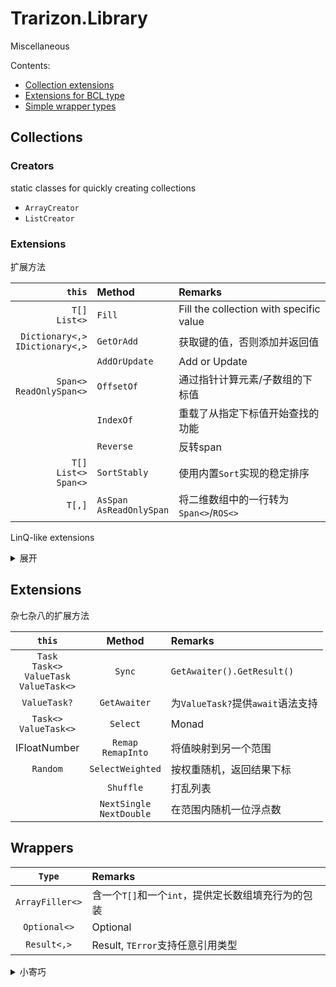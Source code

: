 ﻿# Trarizon.Library

Miscellaneous

Contents:

- [Collection extensions](#Collections)
- [Extensions for BCL type](#Extensions)
- [Simple wrapper types](#Wrappers)

## Collections

### Creators

static classes for quickly creating collections

- `ArrayCreator`
- `ListCreator`

### Extensions

扩展方法

`this`|Method|Remarks
--:|:--|:--
`T[]`<br/>`List<>`|`Fill`|Fill the collection with specific value
`Dictionary<,>`<br/>`IDictionary<,>`|`GetOrAdd`|获取键的值，否则添加并返回值
||`AddOrUpdate`|Add or Update
`Span<>`<br/>`ReadOnlySpan<>`|`OffsetOf`|通过指针计算元素/子数组的下标值
||`IndexOf`|重载了从指定下标值开始查找的功能
||`Reverse`|反转span
`T[]`<br/>`List<>`<br/>`Span<>`|`SortStably`|使用内置`Sort`实现的稳定排序
`T[,]`|`AsSpan`<br/>`AsReadOnlySpan`|将二维数组中的一行转为`Span<>`/`ROS<>`

LinQ-like extensions

<details>
<summary>展开</summary>

部分方法为多种集合进行了实现，下表中第一列指示实现类型，类型列表如下，不同类型的方法名添加了不同后缀以作区分
- `IList<>` : `List`
- `IReadOnlyList<>` : `ROList`

|Impl|Method|Remarks
|--:|:-:|:--|:-:
||`Adjacent`|返回相邻的两个值（按下标(0,1), (1,2), ...）
||`AggregateSelect`|类LinQ的`Aggregate`，返回执行至每一个元素的结果
||`ChunkPair`<br/>`ChunkTriple`|类LinQ的`Chunk`，返回结果为`ValueTuple`
||`CountsMoreThan`<br/>`CountsLessThan`<br/>`CountsAtLeast`<br/>`CountsAtMost`<br/>`CountsEqualsTo`<br/>`CountsBetween`|比较序列大小，可选out参数在小于指定值时返回当前序列大小
||`EmptyIfNull`|序列为`null`时返回空序列，否则返回自身
||`IsInOrder`<br/>`IsInOrderBy`|判断序列是否有序
||`Merge`|合并两个有序序列
||`MinMax`<br/>`MinMaxBy`|一次遍历返回序列中的最小值与最大值
|✔✔|`PopFront`<br/>`PopFirst`<br/>`PopFrontWhile`|取出开头指定数量的元素（*非延迟加载*），并返回剩下的元素
|✔✔|`Repeat`|将序列重复
|✔✔|`Reverse`|-
|✔✔|`Rotate`|交换序列前后两个部分
||`StartsWith`|扩展了从指定位置开始判定的方法
|✔✔|`Take`|-
||`TryFirst`|判断序列是否有值，若有，返回第一个值
||`TrySingle`<br/>`TrySingleOrNone`|判断序列是否仅含有1(<=1)个值，并返回该值（或指定默认值）
||`WhereSelect`|合并了LinQ的`Where`和`Select`，以此可以利用中间值

以下方法适用`IList<>`与`IReadOnlyList`

`List`|Remarks
:-:|:--
`AsList`|返回自身
`AtOrDefault`|按下标获取值，越界返回默认值

</details>

## Extensions

杂七杂八的扩展方法

`this`|Method|Remarks
:-:|:-:|:--
`Task`<br/>`Task<>`<br/>`ValueTask`<br/>`ValueTask<>`|`Sync`|`GetAwaiter().GetResult()`
`ValueTask?`|`GetAwaiter`|为`ValueTask?`提供`await`语法支持
`Task<>`<br/>`ValueTask<>`|`Select`|Monad
IFloatNumber|`Remap`<br/>`RemapInto`|将值映射到另一个范围
`Random`|`SelectWeighted`|按权重随机，返回结果下标
||`Shuffle`|打乱列表
||`NextSingle`<br/>`NextDouble`|在范围内随机一位浮点数

</details>

## Wrappers

`Type`|Remarks
:-:|:--
`ArrayFiller<>`|含一个`T[]`和一个`int`，提供定长数组填充行为的包装
`Optional<>`|Optional
`Result<,>`|Result, `TError`支持任意引用类型

<details>
<summary>小寄巧</summary>

可以使用以下方式快速判断`Optional`和`Result`并获取`Value`
``` csharp
if (optional.TryGetValue(out var value)) {
    Process(value);
}

// 第二个参数可省略
if (result.TryGetValue(out var val, out var err) {
    Process(val);
}
else {
    Process(err);
}
```

</details>